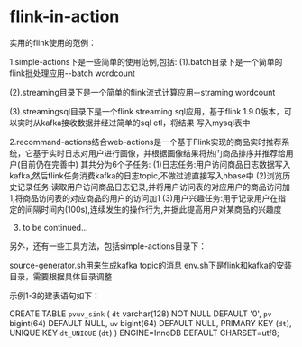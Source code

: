 # flink-in-action
实用的flink使用的范例：

1.simple-actions下是一些简单的使用范例,包括:
(1).batch目录下是一个简单的flink批处理应用--batch wordcount

(2).streaming目录下是一个简单的flink流式计算应用--straming wordcount

(3).streamingsql目录下是一个flink streaming sql应用，基于flink 1.9.0版本，可以实时从kafka接收数据并经过简单的sql etl，将结果
写入mysql表中

2.recommand-actions结合web-actions是一个基于Flink实现的商品实时推荐系统，它基于实时日志对用户进行画像，并根据画像结果将热门商品排序并推荐给用户(目前仍在完善中)
其共分为6个子任务:
(1)日志任务:用户访问商品日志数据写入kafka,然后flink任务消费kafka的日志topic,不做过滤直接写入hbase中
(2)浏览历史记录任务:读取用户访问商品日志记录,并将用户访问表的对应用户的商品访问加1,将商品访问表的对应商品的用户的访问加1
(3)用户兴趣任务:用于记录用户在指定的间隔时间内(100s),连续发生的操作行为,并据此提高用户对某商品的兴趣度

3. to be continued...


另外，还有一些工具方法，包括simple-actions目录下：

source-generator.sh用来生成kafka topic的消息
env.sh下是flink和kafka的安装目录，需要根据具体目录调整

示例1-3的建表语句如下：

CREATE TABLE `pvuv_sink` (
  `dt` varchar(128) NOT NULL DEFAULT '0',
  `pv` bigint(64) DEFAULT NULL,
  `uv` bigint(64) DEFAULT NULL,
  PRIMARY KEY (`dt`),
  UNIQUE KEY `dt_UNIQUE` (`dt`)
) ENGINE=InnoDB DEFAULT CHARSET=utf8;
